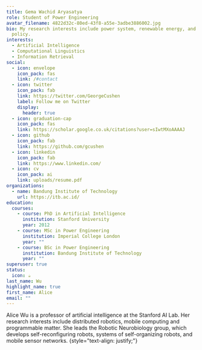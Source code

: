```yaml
---
title: Gema Wachid Aryasatya
role: Student of Power Engineering
avatar_filename: 4822d32c-80ed-43f8-a55e-3adbe3886002.jpg
bio: My research interests include power system, renewable energy, and public
  policy.
interests:
  - Artificial Intelligence
  - Computational Linguistics
  - Information Retrieval
social:
  - icon: envelope
    icon_pack: fas
    link: /#contact
  - icon: twitter
    icon_pack: fab
    link: https://twitter.com/GeorgeCushen
    label: Follow me on Twitter
    display:
      header: true
  - icon: graduation-cap
    icon_pack: fas
    link: https://scholar.google.co.uk/citations?user=sIwtMXoAAAAJ
  - icon: github
    icon_pack: fab
    link: https://github.com/gcushen
  - icon: linkedin
    icon_pack: fab
    link: https://www.linkedin.com/
  - icon: cv
    icon_pack: ai
    link: uploads/resume.pdf
organizations:
  - name: Bandung Institute of Technology
    url: https://itb.ac.id/
education:
  courses:
    - course: PhD in Artificial Intelligence
      institution: Stanford University
      year: 2012
    - course: MSc in Power Engineering
      institution: Imperial College London
      year: ""
    - course: BSc in Power Engineering
      institution: Bandung Institute of Technology
      year: ""
superuser: true
status:
  icon: ☕️
last_name: Wu
highlight_name: true
first_name: Alice
email: ""
---
```


Alice Wu is a professor of artificial intelligence at the Stanford AI Lab. Her research interests include distributed robotics, mobile computing and programmable matter. She leads the Robotic Neurobiology group, which develops self-reconfiguring robots, systems of self-organizing robots, and mobile sensor networks.
{style="text-align: justify;"}
